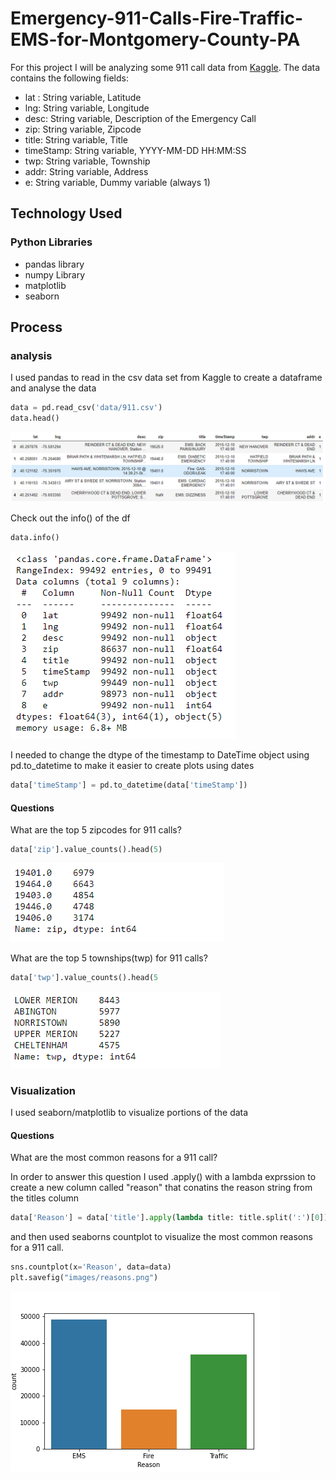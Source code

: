 # Emergency-911-Calls-Fire-Traffic-EMS-for-Montgomery-County-PA
For this project I will be analyzing some 911 call data from [Kaggle](https://www.kaggle.com/mchirico/montcoalert). The data 
contains the following fields:

* lat : String variable, Latitude
* lng: String variable, Longitude
* desc: String variable, Description of the Emergency Call
* zip: String variable, Zipcode
* title: String variable, Title
* timeStamp: String variable, YYYY-MM-DD HH:MM:SS
* twp: String variable, Township
* addr: String variable, Address
* e: String variable, Dummy variable (always 1)

## Technology Used 
### Python Libraries 
  * pandas library
  * numpy Library
  * matplotlib
  * seaborn

## Process 
### analysis

I used pandas to read in the csv data set from Kaggle to create a dataframe and analyse the data

```python
data = pd.read_csv('data/911.csv')
data.head()
```
![dataframe](images/dataframe.PNG)

Check out the info() of the df
```python
data.info()
```
![dataframe info](images/datainfo.PNG)

I needed to change the dtype of the timestamp to DateTime object using pd.to_datetime to make it easier to create plots using dates
```python
data['timeStamp'] = pd.to_datetime(data['timeStamp'])
```

#### Questions

What are the top 5 zipcodes for 911 calls?
```python
data['zip'].value_counts().head(5)
```
![top 5 zipcodes](images/zipcodes.PNG)

What are the top 5 townships(twp) for 911 calls?
```python
data['twp'].value_counts().head(5
```
![top 5 townships](images/twp.PNG)

### Visualization

I used seaborn/matplotlib to visualize portions of the data

#### Questions
What are the most common reasons for a 911 call?

In order to answer this question I used .apply() with a lambda exprssion to create a new column called "reason" that conatins the reason string from the titles column 

```python
data['Reason'] = data['title'].apply(lambda title: title.split(':')[0])
```

and then used  seaborns countplot to visualize the most common reasons for a 911 call.

```python
sns.countplot(x='Reason', data=data)
plt.savefig("images/reasons.png")
```
![Reasons for 911 call](images/reasons.png)




